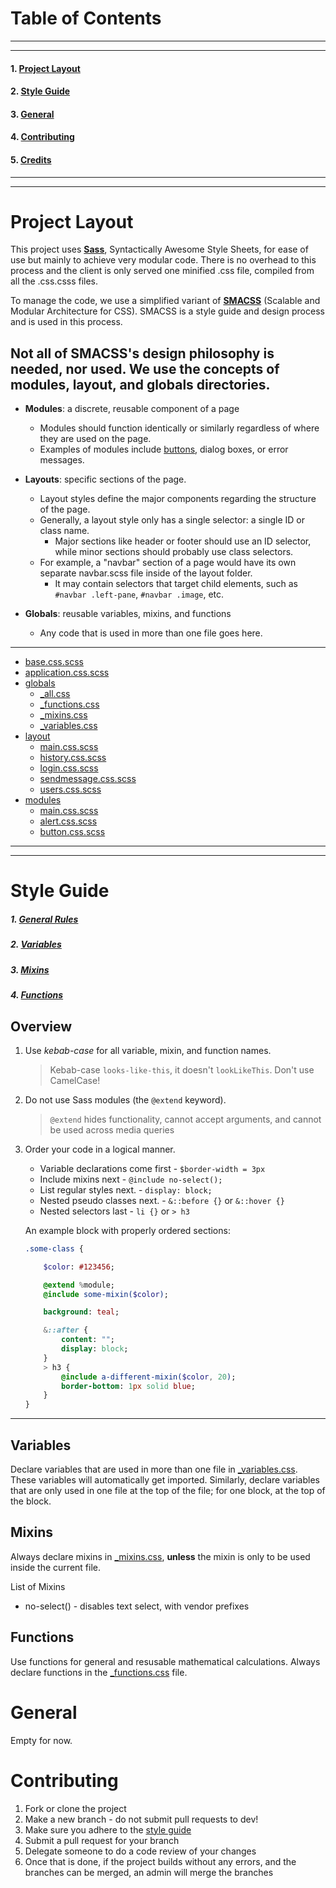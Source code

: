 # Table of Contents
----
----
#### 1. [Project Layout](#project-layout)
#### 2. [Style Guide](#style-guide)
#### 3. [General](#general)
#### 4. [Contributing](#contributing)
#### 5. [Credits](#credits)
----
----
# Project Layout 

This project uses [**Sass**](http://sass-lang.com/), Syntactically Awesome Style Sheets, for ease of use but mainly to achieve very modular code.  There is no overhead to this process and the client is only served one minified .css file, compiled from all the .css.csss files.  

To manage the code, we use a simplified variant of [**SMACSS**](https://smacss.com/) (Scalable and Modular Architecture for CSS).  SMACSS is a style guide and design process and is used in this process.

Not all of SMACSS's design philosophy is needed, nor used.  We use the concepts of modules, layout, and globals directories.
----
- **Modules**: a discrete, reusable component of a page
    - Modules should function identically or similarly regardless of where they are used on the page.
    - Examples of modules include [buttons](https://github.com/CSC322-Grinnell/notifications/blob/dev/app/assets/stylesheets/modules/button.css.scss), dialog boxes, or error messages.

- **Layouts**: specific sections of the page.
    - Layout styles define the major components regarding the structure of the page. 
    - Generally, a layout style only has a single selector: a single ID or class name.
        - Major sections like header or footer should use an ID selector, while minor sections should probably use class selectors.
    - For example, a "navbar" section of a page would have its own separate navbar.scss file inside of the layout folder.
        - It may contain selectors that target child elements, such as `#navbar .left-pane`, `#navbar .image`, etc.

- **Globals**: reusable variables, mixins, and functions
    - Any code that is used in more than one file goes here.

----

- [base.css.scss](https://github.com/CSC322-Grinnell/notifications/blob/css-documentation/app/assets/stylesheets/base.css.scss)
- [application.css.scss](https://github.com/CSC322-Grinnell/notifications/blob/css-documentation/app/assets/stylesheets/application.css.scss)
- [globals](https://github.com/CSC322-Grinnell/notifications/tree/dev/app/assets/stylesheets/globals)
    - [_all.css](https://github.com/CSC322-Grinnell/notifications/blob/dev/app/assets/stylesheets/globals/_all.scss)
    - [_functions.css](https://github.com/CSC322-Grinnell/notifications/blob/dev/app/assets/stylesheets/globals/_functions.scss)
    - [_mixins.css](https://github.com/CSC322-Grinnell/notifications/blob/dev/app/assets/stylesheets/globals/_mixins.scss)
    - [_variables.css](https://github.com/CSC322-Grinnell/notifications/blob/dev/app/assets/stylesheets/globals/_variables.scss)
- [layout](https://github.com/CSC322-Grinnell/notifications/tree/dev/app/assets/stylesheets/layout)
    - [main.css.scss](https://github.com/CSC322-Grinnell/notifications/blob/dev/app/assets/stylesheets/layout/main.css.scss)
    - [history.css.scss](https://github.com/CSC322-Grinnell/notifications/blob/dev/app/assets/stylesheets/layout/history.css.scss)    
    - [login.css.scss](https://github.com/CSC322-Grinnell/notifications/blob/dev/app/assets/stylesheets/layout/login.css.scss)
    - [sendmessage.css.scss](https://github.com/CSC322-Grinnell/notifications/blob/dev/app/assets/stylesheets/layout/sendmessage.css.scss)
    - [users.css.scss](https://github.com/CSC322-Grinnell/notifications/blob/dev/app/assets/stylesheets/layout/users.css.scss)
- [modules](https://github.com/CSC322-Grinnell/notifications/tree/dev/app/assets/stylesheets/modules)
    - [main.css.scss](https://github.com/CSC322-Grinnell/notifications/blob/dev/app/assets/stylesheets/modules/main.css.scss)
    - [alert.css.scss](https://github.com/CSC322-Grinnell/notifications/blob/dev/app/assets/stylesheets/modules/alert.css.scss)
    - [button.css.scss](https://github.com/CSC322-Grinnell/notifications/blob/dev/app/assets/stylesheets/modules/button.css.scss)

----
----
# Style Guide

##### 1. [General Rules](#overview)
##### 2. [Variables](#variables)
##### 3. [Mixins](#mixins)
##### 4. [Functions](#functions)

## Overview

1. Use *kebab-case* for all variable, mixin, and function names.
    > Kebab-case `looks-like-this`, it doesn't `lookLikeThis`.  Don't use CamelCase!

2. Do not use Sass modules (the `@extend` keyword).
    > `@extend` hides functionality, cannot accept arguments, and cannot be used across media queries

3. Order your code in a logical manner.
    - Variable declarations come first - `$border-width = 3px`
    - Include mixins next - `@include no-select();`
    - List regular styles next. - `display: block;`
    - Nested pseudo classes next. - `&::before {}` or `&::hover {}` 
    - Nested selectors last - `li {}` or `> h3`

    An example block with properly ordered sections:

    ```sass
    .some-class {

        $color: #123456;

        @extend %module; 
        @include some-mixin($color);

        background: teal;

        &::after {
            content: "";
            display: block;
        }
        > h3 {
            @include a-different-mixin($color, 20);
            border-bottom: 1px solid blue;
        }
    }
    ```
----

## Variables

Declare variables that are used in more than one file in [_variables.css](https://github.com/CSC322-Grinnell/notifications/blob/dev/app/assets/stylesheets/globals/_variables.scss). These variables will automatically get imported.  Similarly, declare variables that are only used in one file at the top of the file; for one block, at the top of the block.

## Mixins

Always declare mixins in [_mixins.css](https://github.com/CSC322-Grinnell/notifications/blob/dev/app/assets/stylesheets/globals/_mixins.scss), **unless** the mixin is only to be used inside the current file.

List of Mixins
- no-select() - disables text select, with vendor prefixes

## Functions

Use functions for general and resusable mathematical calculations.  Always declare functions in the [_functions.css](https://github.com/CSC322-Grinnell/notifications/blob/dev/app/assets/stylesheets/globals/_functions.scss) file.

# General

Empty for now.

# Contributing

1. Fork or clone the project
2. Make a new branch - do not submit pull requests to dev!
3. Make sure you adhere to the [style guide](#style-guide)
4. Submit a pull request for your branch
5. Delegate someone to do a code review of your changes
6. Once that is done, if the project builds without any errors, and the branches can be merged, an admin will merge the branches


